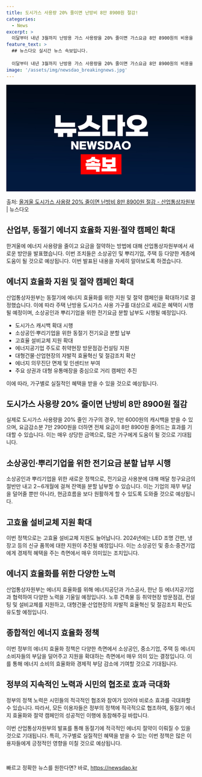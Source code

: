 ```yaml
---
title: 도시가스 사용량 20% 줄이면 난방비 8만 8900원 절감!
categories:
  - News
excerpt: >
  이달부터 내년 3월까지 난방용 가스 사용량을 20% 줄이면 가스요금 8만 8900원의 비용을 절감할 수 있게…
feature_text: >
  ## 뉴스다오 실시간 뉴스 속보입니다.

  이달부터 내년 3월까지 난방용 가스 사용량을 20% 줄이면 가스요금 8만 8900원의 비용을 절감할 수 있게…
image: '/assets/img/newsdao_breakingnews.jpg'
---
```


![뉴스다오 속보](/assets/img/newsdao_breakingnews.jpg)

<p>출처: <a href="https://newsdao.kr/2731" rel="dofollow">올겨울 도시가스 사용량 20% 줄이면 난방비 8만 8900원 절감 - 산업통상자원부</a> | 뉴스다오</p>

<h2>산업부, 동절기 에너지 효율화 지원·절약 캠페인 확대</h2>

한겨울에 에너지 사용량을 줄이고 요금을 절약하는 방법에 대해 산업통상자원부에서 새로운 방안을 발표했습니다. 이번 조치들은 소상공인 및 뿌리기업, 주택 등 다양한 계층에 도움이 될 것으로 예상됩니다. 이번 발표된 내용을 자세히 알아보도록 하겠습니다.

<h2>에너지 효율화 지원 및 절약 캠페인 확대</h2>

산업통상자원부는 동절기에 에너지 효율화를 위한 지원 및 절약 캠페인을 확대하기로 결정했습니다. 이에 따라 주택 난방용 도시가스 사용 가구를 대상으로 새로운 혜택이 시행될 예정이며, 소상공인과 뿌리기업을 위한 전기요금 분할 납부도 시행될 예정입니다.

<ul>
  <li>도시가스 캐시백 확대 시행</li>
  <li>소상공인·뿌리기업을 위한 동절기 전기요금 분할 납부</li>
  <li>고효율 설비교체 지원 확대</li>
  <li>에너지공기업 주도로 취약현장 방문점검·컨설팅 지원</li>
  <li>대형건물·산업현장의 자발적 효율혁신 및 절감조치 확산</li>
  <li>에너지 의무진단 면제 및 인센티브 부여</li>
  <li>주요 상권과 대형 유통매장을 중심으로 거리 캠페인 추진</li>
</ul>

이에 따라, 가구별로 실질적인 혜택을 받을 수 있을 것으로 예상됩니다.

<h2>도시가스 사용량 20% 줄이면 난방비 8만 8900원 절감</h2>

실제로 도시가스 사용량을 20% 줄인 가구의 경우, 1만 6000원의 캐시백을 받을 수 있으며, 요금감소분 7만 2900원을 더하면 전체 요금이 8만 8900원 줄어드는 효과를 기대할 수 있습니다. 이는 매우 상당한 금액으로, 많은 가구에게 도움이 될 것으로 기대됩니다.

<h2>소상공인·뿌리기업을 위한 전기요금 분할 납부 시행</h2>

소상공인과 뿌리기업을 위한 새로운 정책으로, 전기요금 사용분에 대해 매달 청구요금의 절반만 내고 2∼6개월에 걸쳐 잔액을 분할 납부할 수 있습니다. 이는 기업의 재무 부담을 덜어줄 뿐만 아니라, 현금흐름을 보다 원활하게 할 수 있도록 도와줄 것으로 예상됩니다.

<h2>고효율 설비교체 지원 확대</h2>

이번 정책으로는 고효율 설비교체 지원도 늘어납니다. 2024년에는 LED 조명 간판, 냉장고 등의 신규 품목에 대한 지원이 추진될 예정입니다. 이는 소상공인 및 중소·중견기업에게 경제적 혜택을 주는 측면에서 매우 의미있는 조치입니다.

<h2>에너지 효율화를 위한 다양한 노력</h2>

산업통상자원부는 에너지 효율화를 위해 에너지공단과 가스공사, 한난 등 에너지공기업과 협력하여 다양한 노력을 기울일 예정입니다. 노후 건축물 등 취약현장 방문점검, 컨설팅 및 설비교체를 지원하고, 대형건물·산업현장의 자발적 효율혁신 및 절감조치 확산도 유도할 예정입니다.

<h2>종합적인 에너지 효율화 정책</h2>

이번 정부의 에너지 효율화 정책은 다양한 측면에서 소상공인, 중소기업, 주택 등 에너지 소비자들의 부담을 덜어주고 지원을 확대하는 측면에서 매우 의미 있는 결정입니다. 이를 통해 에너지 소비의 효율화와 경제적 부담 감소에 기여할 것으로 기대됩니다.

<h2>정부의 지속적인 노력과 시민의 협조로 효과 극대화</h2>

정부의 정책 노력은 시민들의 적극적인 협조와 참여가 있어야 비로소 효과를 극대화할 수 있습니다. 따라서, 모든 이용자들은 정부의 정책에 적극적으로 협조하여, 동절기 에너지 효율화와 절약 캠페인의 성공적인 이행에 동참해주길 바랍니다.

이번 산업통상자원부의 발표를 통해 동절기에 적극적인 에너지 절약이 이뤄질 수 있을 것으로 기대됩니다. 특히, 가구별로 실질적인 혜택을 받을 수 있는 이번 정책은 많은 이용자들에게 긍정적인 영향을 미칠 것으로 예상됩니다.

<p data-ke-size="size16">&nbsp;</p> 

빠르고 정확한 뉴스를 원한다면? 바로, <a href="https://newsdao.kr" rel="dofollow">https://newsdao.kr</a>


    
